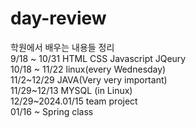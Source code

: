 # day-review
학원에서 배우는 내용들 정리<br/>
9/18 ~ 10/31 HTML CSS Javascript JQeury<br/>
10/18 ~ 11/22 linux(every Wednesday)<br/>
11/2~12/29 JAVA(Very very important)<br/>
11/29~12/13 MYSQL (in Linux)<br/>
12/29~2024.01/15 team project<br/>
01/16 ~ Spring class<br/>